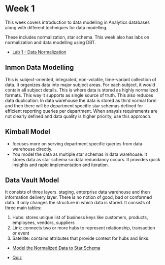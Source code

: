 # Week 1

This week covers introduction to data modelling in Analytics databases along with different techniques for data modelling.

These includes normalization, star schema. This week also has labs on normalization and data modelling using DBT.


- [Lab 1 - Data Normalization](labs/lab1/C4_W1_Lab_1_Data_Normalization_Solution.ipynb)

## Inmon Data Modelling

This is subject-oriented, integrated, non-volatile, time-variant collection of data. It organizes data into major subject areas. For each subject, it would contain all subject details. This is where data is stored as highly normalized formats. This way it supports as single source of truth. This also reduces data duplication. In data warehouse the data is stored as third normal form and then there will be department specific star schemas defined for efficient reporting queries per department. When anaysis requirements are not clearly defined and data quality is higher priority, use this approach.

## Kimball Model

- focuses more on serving department specific queries from data warehouse directly.
- You model the data as multiple star schemas in data warehouse. It stores data as star schema so data redundancy occurs. It provides quick insights and rapid implementation and iteration.


## Data Vault Model

It consists of three layers. staging, enterprise data warehouse and then information delivery layer. There is no notion of good, bad or conformed data. It only changes the structure in which data is stored. It consists of three main tables:
1. Hubs: stores unique list of business keys like customers, products, employees, vendors, suppliers
2. Link: connects two or more hubs to represent relationship, transaction or event
3. Satellite: contains attributes that provide context for hubs and links.


- [Model the Normalized Data to Star Schema](labs/lab2/)

- [Quiz](quiz.html)